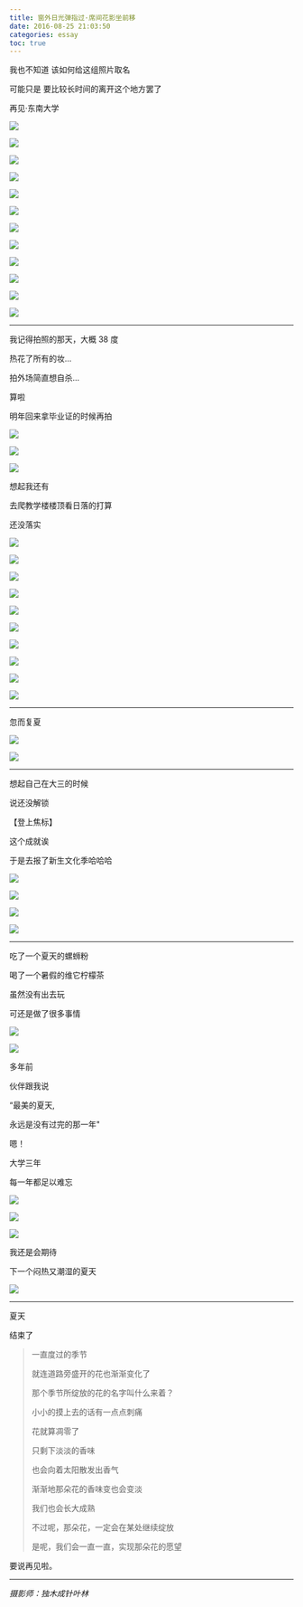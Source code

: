 ```yaml
---
title: 窗外日光弹指过·席间花影坐前移
date: 2016-08-25 21:03:50
categories: essay
toc: true
---
```


我也不知道
该如何给这组照片取名

可能只是
要比较长时间的离开这个地方罢了

再见·东南大学

<!-- more -->

![](https://raw.githubusercontent.com/yvonshong/picbed/master/6b2f6355ly1fyo4teq4jxj20hs0dcwew.jpg)                                                         

![](https://raw.githubusercontent.com/yvonshong/picbed/master/6b2f6355ly1fyo4teu31gj20hs0c174s.jpg)                                 

![](https://raw.githubusercontent.com/yvonshong/picbed/master/6b2f6355ly1fyo4tetmu2j20ho0db75j.jpg)                                                         

![](https://raw.githubusercontent.com/yvonshong/picbed/master/6b2f6355ly1fyo4tev0i9j20hs0bvwev.jpg)                                 

![](https://raw.githubusercontent.com/yvonshong/picbed/master/6b2f6355ly1fyo4teto06j20hs0bpglv.jpg)                                                         

![](https://raw.githubusercontent.com/yvonshong/picbed/master/6b2f6355ly1fyo4tevvlvj20hs0b2jru.jpg)                                                         

![](https://raw.githubusercontent.com/yvonshong/picbed/master/6b2f6355ly1fyo4tev1ykj20hs0bv74m.jpg)                                                         

![](https://raw.githubusercontent.com/yvonshong/picbed/master/6b2f6355ly1fyo4teg035j20hs0dcaag.jpg)                                                         

![](https://raw.githubusercontent.com/yvonshong/picbed/master/6b2f6355ly1fyo4tegm7lj20hs0bvjrs.jpg)                                                         

![](https://raw.githubusercontent.com/yvonshong/picbed/master/6b2f6355ly1fyo4tegeolj20hs0c3js2.jpg)                                                         

![](https://raw.githubusercontent.com/yvonshong/picbed/master/6b2f6355ly1fyo4teh0stj20hs0bvwf4.jpg)                                                         

![](https://raw.githubusercontent.com/yvonshong/picbed/master/6b2f6355ly1fyo4tei9ijj20hs0bvglz.jpg)                                                         

                                         

-------

我记得拍照的那天，大概 38 度

热花了所有的妆...

拍外场简直想自杀...

算啦

明年回来拿毕业证的时候再拍

![](https://raw.githubusercontent.com/yvonshong/picbed/master/6b2f6355ly1fyo4teifovj20hs0bujrc.jpg)                                                         

![](https://raw.githubusercontent.com/yvonshong/picbed/master/6b2f6355ly1fyo4teh3qnj20hs0bvaav.jpg)                                                         

![](https://raw.githubusercontent.com/yvonshong/picbed/master/6b2f6355ly1fyo4tegtoaj20hs0cg0tc.jpg)                                                         

想起我还有

去爬教学楼楼顶看日落的打算

还没落实

![](https://raw.githubusercontent.com/yvonshong/picbed/master/6b2f6355ly1fyo4tei9m6j20hs0qo74r.jpg)                                                         

![](https://raw.githubusercontent.com/yvonshong/picbed/master/6b2f6355ly1fyo4teqpd2j20hs0hsmys.jpg)                                                         

![](https://raw.githubusercontent.com/yvonshong/picbed/master/6b2f6355ly1fyo4teiwlnj20hs0cnjrv.jpg)                                                         

![](https://raw.githubusercontent.com/yvonshong/picbed/master/6b2f6355ly1fyo4teixlhj20hs0bzt8w.jpg)                                                         

![](https://raw.githubusercontent.com/yvonshong/picbed/master/6b2f6355ly1fyo4temukuj20hs0csmxm.jpg)                                                         

![](https://raw.githubusercontent.com/yvonshong/picbed/master/6b2f6355ly1fyo4tem9wlj20hs0bvq3p.jpg)                                                         

![](https://raw.githubusercontent.com/yvonshong/picbed/master/6b2f6355ly1fyo4tejammj20hs0bvdgl.jpg)                                                         

![](https://raw.githubusercontent.com/yvonshong/picbed/master/6b2f6355ly1fyo4tekl34j20hs0bvdg1.jpg)                                                         

![](https://raw.githubusercontent.com/yvonshong/picbed/master/6b2f6355ly1fyo4tejx5pj20hs0bv3yq.jpg)                                                         

![](https://raw.githubusercontent.com/yvonshong/picbed/master/6b2f6355ly1fyo4tel623j20hs0bvt8x.jpg)                                                         

--------

忽而复夏

![](https://raw.githubusercontent.com/yvonshong/picbed/master/6b2f6355ly1fyo4tesvhcj20hs0qo0tk.jpg)                                                         

![](https://raw.githubusercontent.com/yvonshong/picbed/master/6b2f6355ly1fyo4tepwmqj20hs0bvq3c.jpg)                                 

-------

想起自己在大三的时候

说还没解锁

【登上焦标】

这个成就诶

于是去报了新生文化季哈哈哈

![](https://raw.githubusercontent.com/yvonshong/picbed/master/6b2f6355ly1fyo4tekhggj20hs0d0mxd.jpg)                                 

![](https://raw.githubusercontent.com/yvonshong/picbed/master/6b2f6355ly1fyo4tekqbuj20hs0bv74i.jpg)                                                         

![](https://raw.githubusercontent.com/yvonshong/picbed/master/6b2f6355ly1fyo4temcioj20hs0bv0t1.jpg)                                                         

![](https://raw.githubusercontent.com/yvonshong/picbed/master/6b2f6355ly1fyo4tetsxnj20hs0bu74x.jpg)                                 

---------

吃了一个夏天的螺蛳粉

喝了一个暑假的维它柠檬茶

虽然没有出去玩

可还是做了很多事情

![](https://raw.githubusercontent.com/yvonshong/picbed/master/6b2f6355ly1fyo4teqek9j20hs0bvaaq.jpg)                                                         

![](https://raw.githubusercontent.com/yvonshong/picbed/master/6b2f6355ly1fyo4teoc5pj20hs0bvwf9.jpg)                                                         

多年前

伙伴跟我说

“最美的夏天,

永远是没有过完的那一年"

嗯！

大学三年

每一年都足以难忘

![](https://raw.githubusercontent.com/yvonshong/picbed/master/6b2f6355ly1fyo4teqopfj20hs0bvglx.jpg)                                                         

![](https://raw.githubusercontent.com/yvonshong/picbed/master/6b2f6355ly1fyo4temzq0j20hs0bvt8j.jpg)                                                         

![](https://raw.githubusercontent.com/yvonshong/picbed/master/6b2f6355ly1fyo4teoa5fj20hs0bv3z8.jpg)                                                         

我还是会期待

下一个闷热又潮湿的夏天

![](https://raw.githubusercontent.com/yvonshong/picbed/master/6b2f6355ly1fyo4ten3wdj20hs0bvjrq.jpg)                                 

-------

夏天

结束了

> 一直度过的季节
> 
> 就连道路旁盛开的花也渐渐变化了
> 
> 那个季节所绽放的花的名字叫什么来着？
> 
> 小小的摸上去的话有一点点刺痛
> 
> 花就算凋零了
> 
> 只剩下淡淡的香味
> 
> 也会向着太阳散发出香气
>
> 渐渐地那朵花的香味变也会变淡
> 
> 我们也会长大成熟
> 
> 不过呢，那朵花，一定会在某处继续绽放
> 
> 是呢，我们会一直一直，实现那朵花的愿望

要说再见啦。

---------------
*摄影师：独木成针叶林*
